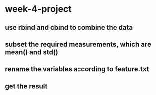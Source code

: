 # week-4-project
## use rbind and cbind to combine the data 
## subset the required measurements, which are mean() and std()
## rename the variables according to feature.txt
## get the result
